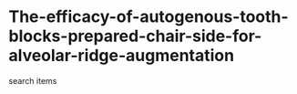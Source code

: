 # The-efficacy-of-autogenous-tooth-blocks-prepared-chair-side-for-alveolar-ridge-augmentation
search items
